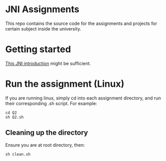 # JNI Assignments

This repo contains the source code for the assignments and projects for certain subject inside the university.

# Getting started

[This JNI introduction](https://www3.ntu.edu.sg/home/ehchua/programming/java/javanativeinterface.html#zz-4.2) might be sufficient.

# Run the assignment (Linux)

If you are running linux, simply cd into each assignment directory, and run their corresponding .sh script. For example:

```shell
cd Q2
sh Q2.sh
```

## Cleaning up the directory

Ensure you are at root directory, then:

```shell
sh clean.sh
```
